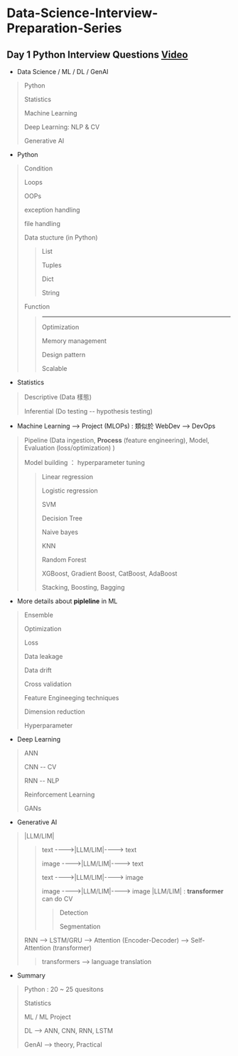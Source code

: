 # Data-Science-Interview-Preparation-Series

## Day 1 Python Interview Questions [Video]()

* Data Science / ML / DL / GenAI
> Python
>
> Statistics
> 
> Machine Learning
>
> Deep Learning: NLP & CV
>
> Generative AI

* Python
> Condition
>
> Loops
>
> OOPs
>
> exception handling 
>
> file handling
>
> Data stucture (in Python)
> > List
> > 
> > Tuples
> > 
> > Dict
> > 
> > String
> >
>  Function
> > ---
> > Optimization
> >
> > Memory management
> >
> > Design pattern
> > 
> > Scalable

* Statistics
> Descriptive (Data 樣態)
> 
> Inferential (Do testing -- hypothesis testing)

* Machine Learning --> Project (MLOPs) : 類似於 WebDev --> DevOps
> Pipeline (Data ingestion, **Process** (feature engineering), Model, Evaluation (loss/optimization) )
>
> Model building ： hyperparameter tuning
> > Linear regression
> > 
> > Logistic regression
> > 
> > SVM
> > 
> > Decision Tree
> > 
> > Naive bayes
> > 
> > KNN
> > 
> > Random Forest
> > 
> > XGBoost, Gradient Boost, CatBoost, AdaBoost 
> > 
> > Stacking, Boosting, Bagging

* More details about **pipleline** in ML
> Ensemble
>
> Optimization
>
> Loss
>
> Data leakage
>
> Data drift
>
> Cross validation
>
> Feature Engineeging techniques
>
> Dimension reduction
>
> Hyperparameter

* Deep Learning
> ANN
>
> CNN -- CV
>
> RNN -- NLP
>
> Reinforcement Learning
>
> GANs

* Generative AI 
> |LLM/LIM| 
> > text ---->|LLM/LIM|----> text 
> > 
> > image ---->|LLM/LIM|----> text 
> >
> > text ---->|LLM/LIM|----> image 
> > 
> > image ---->|LLM/LIM|----> image 
> |LLM/LIM| : **transformer** can do
> > CV
> > > Detection
> > > 
> > > Segmentation
> 
> RNN --> LSTM/GRU --> Attention (Encoder-Decoder) --> Self-Attention (transformer)
>> transformers --> language translation

* Summary
> Python : 20 ~ 25 quesitons
> 
> Statistics
> 
> ML / ML Project
>
> DL --> ANN, CNN, RNN, LSTM
>
> GenAI --> theory, Practical

